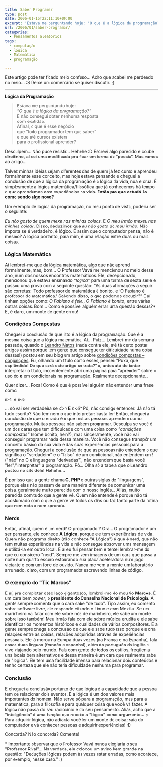 ```yaml
---
title: Saber Programar
type: post
date: 2006-01-15T22:11:10+00:00
excerpt: 'Estava me perguntando hoje: "O que é a lógica da programação?" E não consegui obter nenhuma resposta com exatidão... Afinal, o que é esse negócio que "todo programador tem que saber" e que até cursos existem para o profissional aprender?'
url: /2006/01/saber-programar/
categorias:
  - Pensamentos aleatórios
tags:
  - computação
  - lógica
  - Matemática
  - programação

---
```

Este artigo pode ter ficado meio confuso… Acho que acabei me perdendo no meio… :S Deixe um comentário se quiser discutir. ;)

* * *

**Lógica da Programação**

> Estava me perguntando hoje:  
> _“O que é a lógica da programação?”_  
> E não consegui obter nenhuma resposta  
> com exatidão.  
> Afinal, o que é esse negócio  
> que “todo programador tem que saber”  
> e que até cursos existem  
> para o profissional aprender?

Desculpem… Não pude resistir… Hehehe :D Escrevi algo parecido e coube direitinho, aí dei uma modificada pra ficar em forma de “poesia”. Mas vamos ao artigo…

Talvez minhas idéias sejam diferentes das de quem já fez curso e aprendeu formalmente esse conceito, mas hoje estava pensando e cheguei a conclusão de que a lógica da programação é a lógica da vida, nua e crua. É simplesmente a lógica matemática/filosófica que já conhecemos há tempo e que aprendemos com experiências na vida. **Então pra que estudá-la como sendo algo novo?**

Um exemplo de lógica da programação, no meu ponto de vista, poderia ser o seguinte:

_Eu não gosto de quem mexe nas minhas coisas._ E _O meu irmão mexeu nas minhas coisas._ Disso, deduzimos que _eu não gosto do meu irmão_. Não importa se é verdadeiro, é lógico. É assim que o computador pensa, não é mesmo? A lógica portanto, para mim, é uma relação entre duas ou mais coisas.

### Lógica Matemática

Aí lembrei-me que da lógica matemática, algo que não aprendi formalmente, mas, bom… O Professor Vavá me mencionou no meio desse ano, num dos nossos encontros matemáticos. Ele, decepcionado, mencionou que estava ensinando _“lógica”_ para uma turma de sexta série e passou uma prova com a seguinte questão: <q>As duas afirmações a seguir são corretas: ‘Todo professor de matemática é bonito.’ e ‘O Fabiano é professor de matemática.’ Sabendo disso, o que podemos deduzir?</q> E aí tinham opções como: _O Fabiano é feio._, _O Fabiano é bonito_, entre várias outras coisas. Bom… Como é possível alguém errar uma questão dessas?* E, é claro, um monte de gente errou!

### Condições Compostas

Cheguei a conclusão de que isto é a lógica da programação. Que é a mesma coisa que a lógica matemática. Aí… Putz… Lembrei-me da semana passada, quando o [Leandro Matos][1] (nada contra ele, até tá certo postar artigos assim porque tem gente que consegue ter dificuldade numa coisa dessas!) postou em seu blog um artigo sobre [condições compostas – conjunções][2]. Eu, olhando um título como esses, pensei: “Puxa, que esplêndido! Do que será este artigo se trata?” e, antes até de tentar interpretar o título, inocentemente abri uma página para “aprender” sobre o uso do **e** em condicionais na programação. Realmente decepcionante…

Quer dizer… Poxa! Como é que é possível alguém não entender uma frase como:

<code lang="c">n>4 e n<6</code>

... só vai ser verdadeira se _4>n_ **E** _n<6_? Pô, não consigo entender. Já não tá tudo escrito? Não tem nem o que interpretar: basta ler! Então, cheguei a conclusão de que o errado é o que muitas pessoas aprendem como programação. Muitas pessoas não sabem programar. Desculpa se você é um dos caras que tem dificuldade com uma coisa como _"condições compostas"_ (nome bonito, hein?), mas sinceramente, você não vai conseguir programar nada dessa maneira. Você não consegue transpôr um conceito básico da sua vida e das suas experiências pessoais para a programação. Cheguei a conclusão de que as pessoas não entendem o que significa o "verdadeiro" e o "falso" de um condicional, não entendem um ! ("não" no C e linguagens "derivadas"), não entendem que basta você "ler"/"interpretar" a programação. Pô... Olha só a tabela que o Leandro postou no site dele! Hehehe...

É por isso que a gente chama **C**, **PHP** e outras siglas de "linguagens", porque elas não passam de uma maneira diferente de comunicar uma coisa, geralmente muito parecida com o nosso inglês... Aliás, muito parecida com tudo que a gente vê. Quem não entende é porque não tá acostumado com o que a gente vê todos os dias ou faz tanto parte da rotina que nem nota e nem aprende.

### Nerds

Então, afinal, quem é um nerd? O programador? Ora... O programador é um ser pensante, ele conhece **A Lógica**, porque ele tem experiências de vida. Quem não programa direito (não conhece "A Lógica") é que é nerd, que não tem muitas experiências na vida e não consegue absorver uma mensagem e utilizá-la em outro local. E aí eu fui pensar bem e tentei lembrar-me do que eu considero "nerd". Sempre me vem imagens de um cara que passa a noite num quarto escuro estourando sua placa aceleradora num jogo viciante e com um fone de ouvido. Nunca me vem a mente um laboratório arrumado, claro, com um programador escrevendo linhas de código.

### O exemplo do "Tio Marcos"

E aí, pra completar esse laço gigantesco, lembrei-me do meu tio **Marcos**. É um cara bem _power_, o **presidente do Conselho Nacional de Psicologia**. A gente sempre comenta que o cara sabe "de tudo". Tipo assim, eu comento sobre software livre, ele responde citando o Linux e com Mozilla. Se um marinheiro vai falar com ele sobre nós de marinheiro, ele sabe um monte sobre isso também! Meu irmão fala com ele sobre música erudita e ele sabe identificar os momentos históricos e qualidades de vários compositores. E a gente sempre chega a conclusão de que ele sabe tudo isso porque ele cria relações entre as coisas, relações adquiridas através de experiências pessoais. Ele já morou na Europa duas vezes (na França e na Espanha), fala essas duas línguas (francês e espanhol), além do português do inglês e vive viajando pelo mundo. Fala com gente de todos os estilos, freqüenta uns locais bem alternativos e dessa maneira é um cara que realmente sabe de "lógica". Ele tem uma facilidade imensa para relacionar dois conteúdos e tenho certeza que ele não teria dificuldade nenhuma para programar.

### Conclusão

E cheguei a conclusão portanto de que lógica é a capacidade que a pessoa tem de relacionar dois eventos. E a lógica é um dos valores mais importantes do homem. Não serve só para a programação, mas para a matemática, para a filosofia e para qualquer coisa que você vá fazer. A lógica não passa do seu raciocínio e do seu pensamento. Aliás, acho que a "inteligência" é uma função que recebe a "lógica" como argumento... ;) Para adquirir lógica, não adianta você ler um monte de coisa; saia do computador e vá conhecer pessoas e adquirir experiências! :D

Concorda? Não concorda? Comente!

\* Importante observar que o Professor Vavá nunca elogiaria o seu "Professor Rival"... Na verdade, ele colocou um aviso bem grande na questão: "Deduções lógicas podem às vezes estar erradas, como acontece, por exemplo, nesse caso." :)

 [1]: http://www.leandromatos.com.br
 [2]: http://www.leandromatos.com.br/pt/artigo.php?id=9

